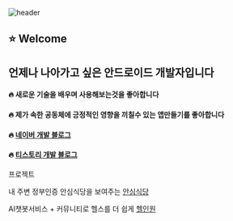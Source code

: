 ![header](https://capsule-render.vercel.app/api?type=waving&color=black)


## :star: Welcome

## 언제나 나아가고 싶은 안드로이드 개발자입니다
#### :fire: 새로운 기술을 배우며 사용해보는것을 좋아합니다
#### :fire: 제가 속한 공동체에 긍정적인 영향을 끼칠수 있는 앱만들기를 좋아합니다


#### :fire: [네이버 개발 블로그](https://blog.naver.com/wjdtkdgns234) 
#### :fire: [티스토리 개발 블로그](https://rogue-one.tistory.com/)


프로젝트


내 주변 정부인증 안심식당을 보여주는 [안심식당](https://github.com/wjdtkdgns777/smartfinder)

AI챗봇서비스 + 커뮤니티로 헬스를 더 쉽게 [헬인원](https://github.com/wjdtkdgns777/HealthInOne)


<!--
**wjdtkdgns777/wjdtkdgns777** is a ✨ _special_ ✨ repository because its `README.md` (this file) appears on your GitHub profile.

Here are some ideas to get you started:

- 🔭 I’m currently working on ...
- 🌱 I’m currently learning ...
- 👯 I’m looking to collaborate on ...
- 🤔 I’m looking for help with ...
- 💬 Ask me about ...
- 📫 How to reach me: ...
- 😄 Pronouns: ...
- ⚡ Fun fact: ...
-->
